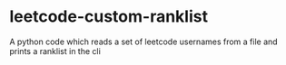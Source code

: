 # leetcode-custom-ranklist
A python code which reads a set of leetcode usernames from a file and prints a ranklist in the cli 
